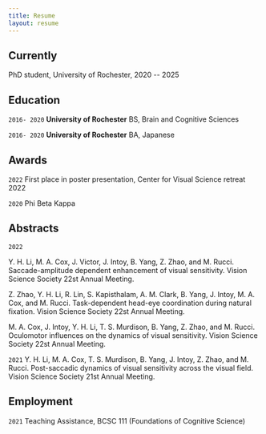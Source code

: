 ```yaml
---
title: Resume
layout: resume
---
```



## Currently

PhD student, University of Rochester, 2020 -- 2025

## Education

`2016- 2020`
__University of Rochester__
BS, Brain and Cognitive Sciences

`2016- 2020`
__University of Rochester__
BA, Japanese

## Awards
`2022`
First place in poster presentation, Center for Visual Science retreat 2022

`2020`
Phi Beta Kappa


## Abstracts

`2022`

Y. H. Li, M. A. Cox, J. Victor, J. Intoy, B. Yang, Z. Zhao, and M. Rucci. Saccade-amplitude dependent enhancement of visual sensitivity. Vision Science Society 22st Annual Meeting.
 
Z. Zhao, Y. H. Li, R. Lin, S. Kapisthalam, A. M. Clark, B. Yang, J. Intoy, M. A. Cox, and M. Rucci. Task-dependent head-eye coordination during natural fixation. Vision Science Society 22st Annual Meeting.

M. A. Cox, J. Intoy, Y. H. Li, T. S. Murdison, B. Yang, Z. Zhao, and M. Rucci. Oculomotor influences on the dynamics of visual sensitivity. Vision Science Society 22st Annual Meeting.

`2021`
 Y. H. Li, M. A. Cox, T. S. Murdison, B. Yang, J. Intoy, Z. Zhao, and M. Rucci. Post-saccadic dynamics of visual sensitivity across the visual field. Vision Science Society 21st Annual Meeting.
 
## Employment
 
`2021`
Teaching Assistance, BCSC 111 (Foundations of Cognitive Science)




